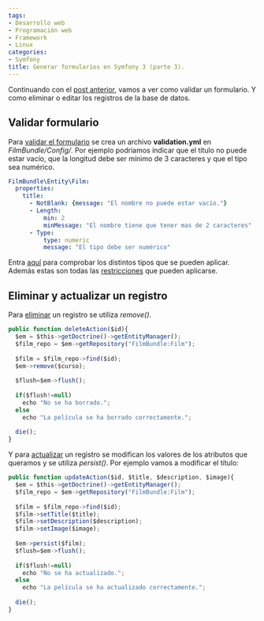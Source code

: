 ```yaml
---
tags:
- Desarrollo web
- Programación web
- Framework
- Linux
categories:
- Symfony
title: Generar formularios en Symfony 3 (parte 3).
---
```


Continuando con el [post anterior](http://www.josemanuelvazquez.es/symfony/formularios-symfony-3-parte-2/), vamos a ver como validar un formulario. Y como eliminar o editar los registros de la base de datos.

## Validar formulario

Para [validar el formulario](http://symfony.com/doc/current/validation.html) se crea un archivo **validation.yml** en *FilmBundle/Config/*. Por ejemplo podríamos indicar que el título no puede estar vacío, que la longitud debe ser mínimo de 3 caracteres y que el tipo sea numérico.

```yml
FilmBundle\Entity\Film:
  properties:
    title:
      - NotBlank: {message: "El nombre no puede estar vacío."}
      - Length:
          min: 2
          minMessage: "El nombre tiene que tener mas de 2 caracteres"
      - Type: 
          type: numeric
          message: "El tipo debe ser numérico"
```

Entra [aquí](http://symfony.com/doc/current/reference/constraints/Type.html#reference-constraint-type-type) para comprobar los distintos tipos que se pueden aplicar. Además estas son todas las [restricciones](http://symfony.com/doc/current/validation.html#basic-constraints) que pueden aplicarse. 

## Eliminar y actualizar un registro

Para [eliminar](https://symfony.com/doc/current/doctrine.html#deleting-an-object) un registro se utiliza *remove()*.

```javascript
public function deleteAction($id){
  $em = $this->getDoctrine()->getEntityManager();
  $film_repo = $em->getRepository("FilmBundle:Film");
  
  $film = $film_repo->find($id);
  $em->remove($curso);
  
  $flush=$em->flush();
  
  if($flush!=null)
    echo "No se ha borrado.";
  else
    echo "La película se ha borrado correctamente.";
  
  die();
}
```
Y para [actualizar](https://symfony.com/doc/current/doctrine.html#persisting-objects-to-the-database) un registro se modifican los valores de los atributos que queramos y se utiliza *persist()*. Por ejemplo vamos a modificar el título:

```javascript
public function updateAction($id, $title, $description, $image){
  $em = $this->getDoctrine()->getEntityManager();
  $film_repo = $em->getRepository("FilmBundle:Film");
  
  $film = $film_repo->find($id);
  $film->setTitle($title);
  $film->setDescription($description);
  $film->setImage($image);
  
  $em->persist($film);
  $flush=$em->flush();
  
  if($flush!=null)
    echo "No se ha actualizado.";
  else
    echo "La película se ha actualizado correctamente.";
  
  die();
}
```
